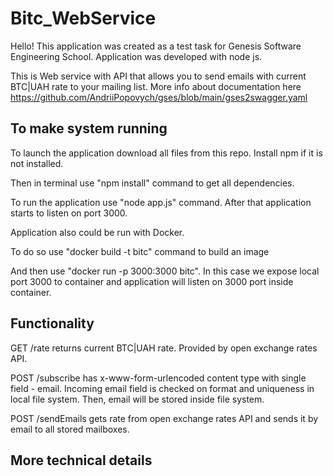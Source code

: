 # Bitc_WebService
Hello! This application was created as a test task for Genesis Software Engineering School.
Application was developed with node js.

This is Web service with API that allows you to send emails with current BTC|UAH rate to your mailing list. More info about documentation here https://github.com/AndriiPopovych/gses/blob/main/gses2swagger.yaml

## To make system running
To launch the application download all files from this repo. Install npm if it is not installed.

Then in terminal use "npm install" command to get all dependencies.

To run the application use "node app.js" command. After that application starts to listen on port 3000.

Application also could be run with Docker.

To do so use "docker build -t bitc" command to build an image

And then use  "docker run -p 3000:3000 bitc". In this case we expose local port 3000 to container and application will listen on 3000 port inside container.

## Functionality
GET /rate returns current BTC|UAH rate. Provided by open exchange rates API.

POST /subscribe has x-www-form-urlencoded content type with single field - email. Incoming email field is checked on format and uniqueness in local file system. 
Then, email will be stored inside file system.

POST /sendEmails gets rate from open exchange rates API and sends it by email to all stored mailboxes.

## More technical details
